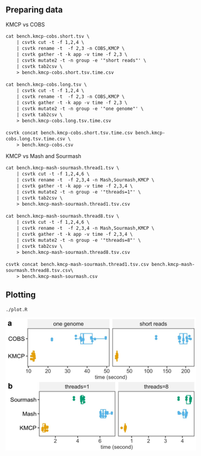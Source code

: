 ## Preparing data

KMCP vs COBS

    cat bench.kmcp-cobs.short.tsv \
        | csvtk cut -t -f 1,2,4 \
        | csvtk rename -t  -f 2,3 -n COBS,KMCP \
        | csvtk gather -t -k app -v time -f 2,3 \
        | csvtk mutate2 -t -n group -e '"short reads"' \
        | csvtk tab2csv \
        > bench.kmcp-cobs.short.tsv.time.csv

    cat bench.kmcp-cobs.long.tsv \
        | csvtk cut -t -f 1,2,4 \
        | csvtk rename -t  -f 2,3 -n COBS,KMCP \
        | csvtk gather -t -k app -v time -f 2,3 \
        | csvtk mutate2 -t -n group -e '"one genome"' \
        | csvtk tab2csv \
        > bench.kmcp-cobs.long.tsv.time.csv
        
    csvtk concat bench.kmcp-cobs.short.tsv.time.csv bench.kmcp-cobs.long.tsv.time.csv \
        > bench.kmcp-cobs.csv
        
KMCP vs Mash and Sourmash

    cat bench.kmcp-mash-sourmash.thread1.tsv \
        | csvtk cut -t -f 1,2,4,6 \
        | csvtk rename -t  -f 2,3,4 -n Mash,Sourmash,KMCP \
        | csvtk gather -t -k app -v time -f 2,3,4 \
        | csvtk mutate2 -t -n group -e '"threads=1"' \
        | csvtk tab2csv \
        > bench.kmcp-mash-sourmash.thread1.tsv.csv
        
    cat bench.kmcp-mash-sourmash.thread8.tsv \
        | csvtk cut -t -f 1,2,4,6 \
        | csvtk rename -t  -f 2,3,4 -n Mash,Sourmash,KMCP \
        | csvtk gather -t -k app -v time -f 2,3,4 \
        | csvtk mutate2 -t -n group -e '"threads=8"' \
        | csvtk tab2csv \
        > bench.kmcp-mash-sourmash.thread8.tsv.csv
        
    csvtk concat bench.kmcp-mash-sourmash.thread1.tsv.csv bench.kmcp-mash-sourmash.thread8.tsv.csv\
        > bench.kmcp-mash-sourmash.csv
    
## Plotting

    ./plot.R
    
![](bench.searching.jpg)

    
